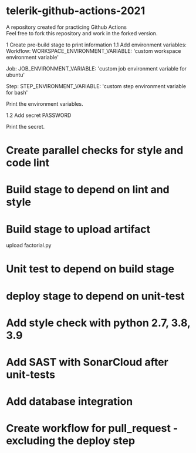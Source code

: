 # telerik-github-actions-2021
A repository created for practicing Github Actions  
Feel free to fork this repository and work in the forked version.

1 Create pre-build stage to print information
1.1 Add environment variables:
Workflow:
WORKSPACE_ENVIRONMENT_VARIABLE: 'custom workspace environment variable'

Job:
JOB_ENVIRONMENT_VARIABLE: 'custom job environment variable for ubuntu'

Step:
STEP_ENVIRONMENT_VARIABLE: 'custom step environment variable for bash'

Print the environment variables.

1.2 Add secret
PASSWORD

Print the secret.

# Create parallel checks for style and code lint

# Build stage to depend on lint and style

# Build stage to upload artifact
upload factorial.py

# Unit test to depend on build stage

# deploy stage to depend on unit-test

# Add style check with python 2.7, 3.8, 3.9

# Add SAST with SonarCloud after unit-tests

# Add database integration

# Create workflow for pull_request - excluding the deploy step

